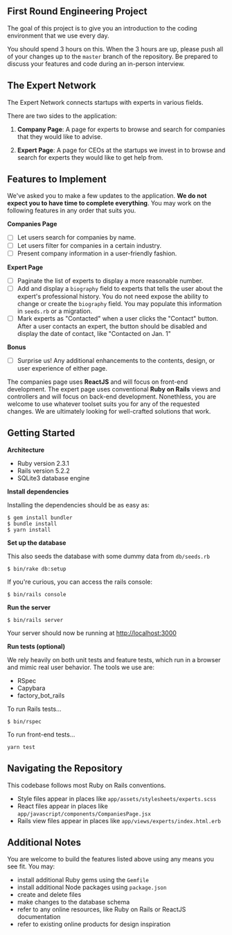## First Round Engineering Project

The goal of this project is to give you an introduction to the coding environment that we use every day.

You should spend 3 hours on this. When the 3 hours are up, please push all of your changes up to the `master` branch of the repository. Be prepared to discuss your features and code during an in-person interview.

## The Expert Network

The Expert Network connects startups with experts in various fields.

There are two sides to the application:

1. **Company Page**: A page for experts to browse and search for companies that they would like to advise.

2. **Expert Page**: A page for CEOs at the startups we invest in to browse and search for experts they would like to get help from.

## Features to Implement

We've asked you to make a few updates to the application. **We do not expect you to have time to complete everything**. You may work on the following features in any order that suits you.

**Companies Page**

- [ ] Let users search for companies by name.
- [ ] Let users filter for companies in a certain industry.
- [ ] Present company information in a user-friendly fashion.

**Expert Page**
 
- [ ] Paginate the list of experts to display a more reasonable number.
- [ ] Add and display a `biography` field to experts that tells the user about the expert's professional history. You do not need expose the ability to change or create the `biography` field. You may populate this information in `seeds.rb` or a migration.
- [ ] Mark experts as "Contacted" when a user clicks the "Contact" button. After a user contacts an expert, the button should be disabled and display the date of contact, like "Contacted on Jan. 1"

**Bonus**

 - [ ] Surprise us! Any additional enhancements to the contents, design, or user experience of either page.

The companies page uses **ReactJS** and will focus on front-end development. The expert page uses conventional **Ruby on Rails** views and controllers and will focus on back-end development. Nonethless, you are welcome to use whatever toolset suits you for any of the requested changes. We are ultimately looking for well-crafted solutions that work.

## Getting Started

**Architecture**

- Ruby version 2.3.1
- Rails version 5.2.2
- SQLite3 database engine

**Install dependencies**

Installing the dependencies should be as easy as:

```
$ gem install bundler
$ bundle install
$ yarn install
```

**Set up the database**

This also seeds the database with some dummy data from `db/seeds.rb`

```
$ bin/rake db:setup
```

If you're curious, you can access the rails console:

```
$ bin/rails console
```

**Run the server**

```
$ bin/rails server
```

Your server should now be running at [http://localhost:3000](http://localhost:3000)

**Run tests (optional)**

We rely heavily on both unit tests and feature tests, which run in a browser and mimic real user behavior. The tools we use are:

- RSpec
- Capybara
- factory_bot_rails

To run Rails tests...

```
$ bin/rspec
```

To run front-end tests...

```
yarn test
```

## Navigating the Repository

This codebase follows most Ruby on Rails conventions.

 - Style files appear in places like `app/assets/stylesheets/experts.scss`
 - React files appear in places like `app/javascript/components/CompaniesPage.jsx`
 - Rails view files appear in places like `app/views/experts/index.html.erb`

## Additional Notes

You are welcome to build the features listed above using any means you see fit. You may:

 - install additional Ruby gems using the `Gemfile`
 - install additional Node packages using `package.json`
 - create and delete files
 - make changes to the database schema
 - refer to any online resources, like Ruby on Rails or ReactJS documentation
 - refer to existing online products for design inspiration
